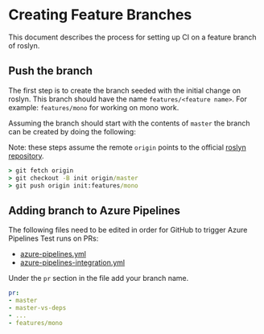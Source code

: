 # Creating Feature Branches
This document describes the process for setting up CI on a feature branch of roslyn.

## Push the branch
The first step is to create the branch seeded with the initial change on roslyn. This branch should have the name `features/<feature name>`. For example: `features/mono` for working on mono work. 

Assuming the branch should start with the contents of `master` the branch can be created by doing the following:

Note: these steps assume the remote `origin` points to the official [roslyn repository](https://github.com/dotnet/roslyn).

``` cmd
> git fetch origin
> git checkout -B init origin/master
> git push origin init:features/mono
```

## Adding branch to Azure Pipelines
The following files need to be edited in order for GitHub to trigger Azure Pipelines Test runs on PRs:

- [azure-pipelines.yml](https://github.com/dotnet/roslyn/blob/master/azure-pipelines.yml)
- [azure-pipelines-integration.yml](https://github.com/dotnet/roslyn/blob/master/azure-pipelines-integration.yml)

Under the `pr` section in the file add your branch name. 

``` yaml
pr:
- master
- master-vs-deps
- ...
- features/mono
```


